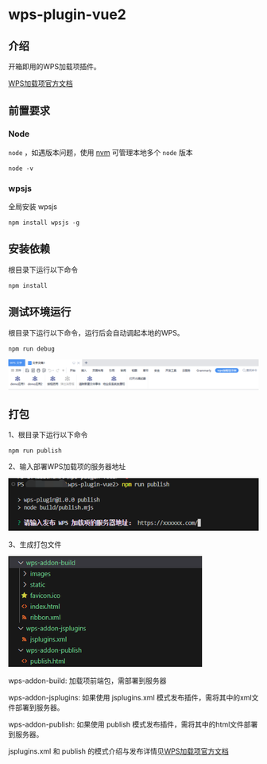 # wps-plugin-vue2

## 介绍

开箱即用的WPS加载项插件。


[WPS加载项官方文档](https://open.wps.cn/docs/client/wpsLoad)

## 前置要求

### Node

`node` ，如遇版本问题，使用 [nvm](https://github.com/nvm-sh/nvm) 可管理本地多个 `node` 版本

```shell
node -v
```

### wpsjs
全局安装 wpsjs
```shell
npm install wpsjs -g
```

## 安装依赖


根目录下运行以下命令
```shell
npm install
```

## 测试环境运行

根目录下运行以下命令，运行后会自动调起本地的WPS。
```shell
npm run debug
```

![运行详情](./docs/debug.png)

## 打包

1、根目录下运行以下命令

```shell
npm run publish
```
2、输入部署WPS加载项的服务器地址

![打包步骤2](./docs/publish_step2.png)

3、生成打包文件

![打包步骤3](./docs/publish_step3.png)

wps-addon-build: 加载项前端包，需部署到服务器

wps-addon-jsplugins: 如果使用 jsplugins.xml 模式发布插件，需将其中的xml文件部署到服务器。

wps-addon-publish: 如果使用 publish 模式发布插件，需将其中的html文件部署到服务器。

jsplugins.xml 和 publish 的模式介绍与发布详情见[WPS加载项官方文档](https://open.wps.cn/docs/client/wpsLoad)